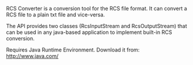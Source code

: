 RCS Converter is a conversion tool for the RCS file format. It can convert a RCS file to a plain txt file and vice-versa.

The API provides two classes (RcsInputStream and RcsOutputStream) that can be used in any java-based application to implement built-in RCS conversion.

Requires Java Runtime Environment. Download it from: http://www.java.com/